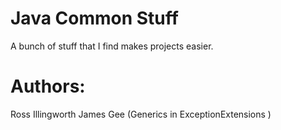 Java Common Stuff
==================

A bunch of stuff that I find makes projects easier.




Authors:
==========
Ross Illingworth
James Gee (Generics in ExceptionExtensions )
